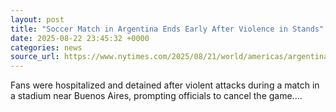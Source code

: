```yaml
---
layout: post
title: "Soccer Match in Argentina Ends Early After Violence in Stands"
date: 2025-08-22 23:45:32 +0000
categories: news
source_url: https://www.nytimes.com/2025/08/21/world/americas/argentina-chile-soccer-violence.html
---
```


Fans were hospitalized and detained after violent attacks during a match in a stadium near Buenos Aires, prompting officials to cancel the game....
